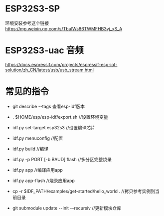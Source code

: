 # ESP32S3-SP

环境安装参考这个链接
https://mp.weixin.qq.com/s/TbulWs86TWMFHB3vj_xS_A

# ESP32S3-uac 音频

https://docs.espressif.com/projects/espressif-esp-iot-solution/zh_CN/latest/usb/usb_stream.html


# 常见的指令
* git describe --tags 查看esp-idf版本
* . $HOME/esp/esp-idf/export.sh  //设置环境变量
* idf.py set-target esp32s3 //设置编译芯片
* idf.py menuconfig //配置

* idf.py build //编译

* idf.py -p PORT [-b BAUD] flash //多分区完整烧录

* idf.py app //编译应用app
* idf.py app-flash //烧录应用app

* cp -r $IDF_PATH/examples/get-started/hello_world . //拷贝参考实例到当前目录
* git submodule update --init --recursiv //更新模块仓库

